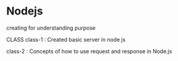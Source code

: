 # Nodejs

creating for understanding purpose

CLASS
class-1 : Created basic server in node js

class-2 : Concepts of how to use request and response in Node.js
